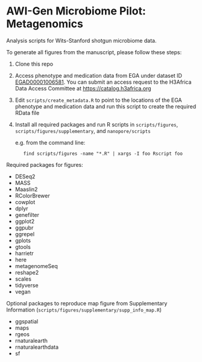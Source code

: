 # AWI-Gen Microbiome Pilot: Metagenomics

Analysis scripts for Wits-Stanford shotgun microbiome data.

To generate all figures from the manuscript, please follow these steps:

1. Clone this repo
2. Access phenotype and medication data from EGA under dataset ID [EGAD00001006581](https://ega-archive.org/datasets/EGAD00001006581). You can submit an access request to the H3Africa Data Access Committee at https://catalog.h3africa.org
3. Edit `scripts/create_metadata.R` to point to the locations of the EGA phenotype and medication data and run this script to create the required RData file
4. Install all required packages and run R scripts in `scripts/figures`, `scripts/figures/supplementary`, and `nanopore/scripts`

     e.g. from the command line:

          find scripts/figures -name "*.R" | xargs -I foo Rscript foo

Required packages for figures:

* DESeq2
* MASS
* Maaslin2
* RColorBrewer
* cowplot
* dplyr
* genefilter
* ggplot2
* ggpubr
* ggrepel
* gplots
* gtools
* harrietr
* here
* metagenomeSeq
* reshape2
* scales
* tidyverse
* vegan

Optional packages to reproduce map figure from Supplementary Information (`scripts/figures/supplementary/supp_info_map.R`)
* ggspatial
* maps
* rgeos
* rnaturalearth
* rnaturalearthdata
* sf
